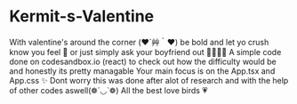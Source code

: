 # Kermit-s-Valentine
With valentine's around the corner  (❤️´艸｀❤️) be bold and let yo crush know you feel  🥺
or just simply ask your boyfriend out 🫱🏻🫲🏻
A simple code done on codesandbox.io (react) to check out how the difficulty would be and honestly its pretty managable 
Your main focus is on the App.tsx and App.css ✨
Dont worry this was done after alot of research and with the help of other codes aswell(❁´◡`❁)
All the best love birds 💗
